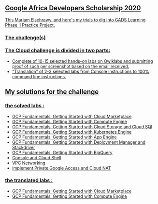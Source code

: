 # <a href='https://google.qwiklabs.com/public_profiles/3153e3ed-677a-4567-8ad7-486af8083671'> 

## Google Africa Developers Scholarship 2020 
This Mariam Elsehrawy, and here's my trials to dig into GADS Learning Phase II Practice Project.

### The challenge(s)
### The Cloud challenge is divided in two parts:
- Complete of 10-15 selected hands-on labs on Qwiklabs and submitting proof of such per screenshot based on the email received.
- “Translation” of 2-3 selected labs from Console instructions to 100% command line instructions.


## My solutions for the challenge
### the solved labs :
<a href='https://github.com/mariam-ms/GADS2020-GCP/tree/master/qwiklabs%20screenshots'>
  
- GCP Fundamentals: Getting Started with Cloud Marketplace 
- GCP Fundamentals: Getting Started with Compute Engine
- GCP Fundamentals: Getting Started with Cloud Storage and Cloud SQl
- GCP Fundamentals: Getting Started with Kubernetes Engine 
- GCP Fundamentals: Getting Started with App Engine
- GCP Fundamentals: Getting Started with Deployment Manager and Stackdriver
- GCP Fundamentals: Getting Started with BigQuery
- Console and Cloud Shell
- VPC Networking
- Implement Private Google Access and Cloud NAT

### the translated labs :
<a href='https://github.com/mariam-ms/GADS2020-GCP/tree/master/labs%20translation'>
  
 - GCP Fundamentals: Getting Started with Cloud Marketplace 
 - GCP Fundamentals: Getting Started with Compute Engine 
